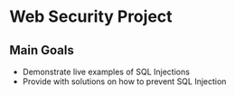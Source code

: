 # Web Security Project

## Main Goals
* Demonstrate live examples of SQL Injections
* Provide with solutions on how to prevent SQL Injection
